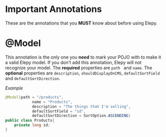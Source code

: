 # Important Annotations
These are the annotations that you __MUST__ know about before using Elepy.
# @Model
This annotation is the only one you __need__ to mark your POJO with to make it a valid Elepy model. If you don't add this annotation, Elepy will not recognize your model. The __required__ properties are `path ` and `name`. The __optional__ properties are `description`, `shouldDisplayOnCMS`, `defaultSortField` and `defaultSortDirection`.

_Example_
```java
@Model(path = "/products",
            name = "Products",
            description = "The things that I'm selling",
            defaultSortField = "id",
            defaultSortDirection = SortOption.ASCENDING)
public class Products{
    private long id;
}
```
